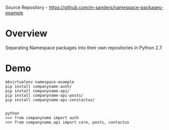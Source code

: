 Source Repository - https://github.com/m-sanders/namespace-packages-example

# Overview #

Separating Namespace packages into their own repositories in Python 2.7.


# Demo #

    mkvirtualenv namespace-example
    pip install companyname-auth/
    pip install companyname-api/
    pip install companyname-api-posts/
    pip install companyname-api-constactus/


    python
    >>> from companyname import auth
    >>> from companyname.api import core, posts, contactus
